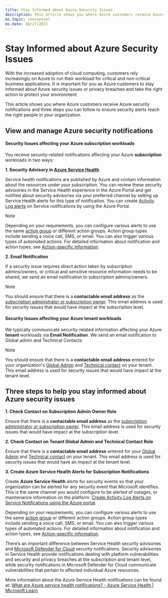 ```yaml
---
title: Stay Informed about Azure Security Issues
description: This article shows you where Azure customers receive Azure security notifications and three steps you can follow to ensure security alerts reach the right people in your organization.
ms.topic: conceptual
ms.date: 10/27/2022
---
```

# Stay Informed about Azure Security Issues

With the increased adoption of cloud computing, customers rely increasingly on Azure to run their workload for critical and non-critical business applications. It is important for you as Azure customers to stay informed about Azure security issues or privacy breaches and take the right action to protect your environment.

This article shows you where Azure customers receive Azure security notifications and three steps you can follow to ensure security alerts reach the right people in your organization.


## View and manage Azure security notifications 


#### Security Issues affecting your Azure subscription workloads

You receive security-related notifications affecting your Azure **subscription** workloads in two ways: 

**1. Security Advisory in [Azure Service Health](https://azure.microsoft.com/en-us/get-started/azure-portal/service-health/)**

Service health notifications are published by Azure and contain information about the resources under your subscription. You can review these security advisories in the Service Health experience in the Azure Portal and get notified about security advisories via your preferred channel by setting up Service Health alerts for this type of notification. You can create [Activity Log alerts](https://learn.microsoft.com/azure/service-health/alerts-activity-log-service-notifications-portal) on Service notifications by using the Azure Portal.

>[!Note]
>Depending on your requirements, you can configure various alerts to use the same [action group](https://learn.microsoft.com/azure/azure-monitor/alerts/action-groups) or different action groups. Action group types include sending a voice call, SMS, or email. You can also trigger various types of automated actions. For detailed information about notification and action types, see [Action-specific information](https://learn.microsoft.com/azure/azure-monitor/alerts/action-groups#action-specific-information). 

**2. Email Notification**

If a security issue   requires direct action taken by subscription admins/owners, or critical and sensitive resource information needs to be shared, we send an email notification to subscription admins/owners.

>[!Note]
>You should ensure that there is a **contactable email address** as the [subscription administrator or subscription owner](https://learn.microsoft.com/azure/cost-management-billing/manage/add-change-subscription-administrator). This email address is used for security issues that would have impact at the subscription level.

#### Security Issues affecting your Azure tenant workloads

We typically communicate security-related information affecting your Azure **tenant** workloads via **Email Notification**. We send an email notification to Global admin and Technical Contacts

>[!Note]
>You should ensure that there is a **contactable email address** entered for your organization's [Global Admin](https://learn.microsoft.com/azure/active-directory/roles/permissions-reference) and [Technical contact](https://learn.microsoft.com/azure/active-directory/fundamentals/active-directory-properties-area) on your tenant. This email address is used for security issues that would have impact at the tenant level.  

## Three steps to help you stay informed about Azure security issues

**1. Check Contact on Subscription Admin Owner Role**

Ensure that there is a **contactable email address** as the [subscription administrator or subscription owner](https://learn.microsoft.com/azure/cost-management-billing/manage/add-change-subscription-administrator). This email address is used for security issues that would have impact at the subscription level.

**2. Check Contact on Tenant Global Admin and Technical Contact Role**

Ensure that there is a **contactable email address** entered for your [Global Admin](https://learn.microsoft.com/azure/active-directory/roles/permissions-reference) and [Technical contact](https://learn.microsoft.com/azure/active-directory/fundamentals/active-directory-properties-area) on your tenant. This email address is used for security issues that would have an impact at the tenant level.

**3. Create Azure Service Health Alerts for Subscription Notifications**

Create **Azure Service Health** alerts for security events so that your organization can be alerted for any security event that Microsoft identifies. This is the same channel you would configure to be alerted of outages, or maintenance information on the platform: [Create Activity Log Alerts on Service Notifications using the Azure portal](https://learn.microsoft.com/azure/service-health/alerts-activity-log-service-notifications-portal).

Depending on your requirements, you can configure various alerts to use the same [action group](https://learn.microsoft.com/azure/azure-monitor/alerts/action-groups) or different action groups. Action group types include sending a voice call, SMS, or email. You can also trigger various types of automated actions. For detailed information about notification and action types, see [Action-specific information](https://learn.microsoft.com/azure/azure-monitor/alerts/action-groups#action-specific-information).

There’s an important difference between Service Health security advisories and [Microsoft Defender for Cloud](https://learn.microsoft.com/azure/defender-for-cloud/defender-for-cloud-introduction) security notifications. Security advisories in Service Health provide notifications dealing with platform vulnerabilities and security and privacy breaches at the subscription and tenant level,   while security notifications in Microsoft Defender for Cloud communicate vulnerabilities that pertain to affected individual Azure resources.

More information about the Azure Service Health notifications can be found at: [What are Azure service health notifications? - Azure Service Health | Microsoft Learn](https://learn.microsoft.com/azure/service-health/service-health-notifications-properties)
